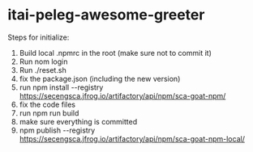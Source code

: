 # itai-peleg-awesome-greeter

Steps for initialize:
1. Build local .npmrc in the root (make sure not to commit it)
2. Run nom login
3. Run ./reset.sh
4. fix the package.json (including the new version)
5. run npm install --registry https://secengsca.jfrog.io/artifactory/api/npm/sca-goat-npm/
6. fix the code files
7. run npm run build
8. make sure everything is committed
9. npm publish --registry https://secengsca.jfrog.io/artifactory/api/npm/sca-goat-npm-local/

